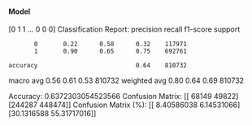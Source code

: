 #### Model
[0 1 1 ... 0 0 0]
Classification Report:
              precision    recall  f1-score   support

           0       0.22      0.58      0.32    117971
           1       0.90      0.65      0.75    692761

    accuracy                           0.64    810732
   macro avg       0.56      0.61      0.53    810732
weighted avg       0.80      0.64      0.69    810732

Accuracy: 0.6372303054523566
Confusion Matrix:
[[ 68149  49822]
 [244287 448474]]
Confusion Matrix (%):
[[ 8.40586038  6.14531066]
 [30.1316588  55.31717016]]
